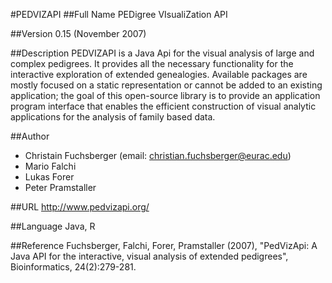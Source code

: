 #PEDVIZAPI
##Full Name
PEDigree VIsualiZation API

##Version
0.15 (November 2007)

##Description
PEDVIZAPI is a Java Api for the visual analysis of large and complex pedigrees. It provides all the necessary functionality for the interactive exploration of extended genealogies. Available packages are mostly focused on a static representation or cannot be added to an existing application; the goal of this open-source library is to provide an application program interface that enables the efficient construction of visual analytic applications for the analysis of family based data.

##Author
* Christain Fuchsberger (email: christian.fuchsberger@eurac.edu)
* Mario Falchi
* Lukas Forer
* Peter Pramstaller

##URL
http://www.pedvizapi.org/

##Language
Java, R

##Reference
Fuchsberger, Falchi, Forer, Pramstaller (2007), "PedVizApi: A Java API for the interactive, visual analysis of extended pedigrees", Bioinformatics, 24(2):279-281.

